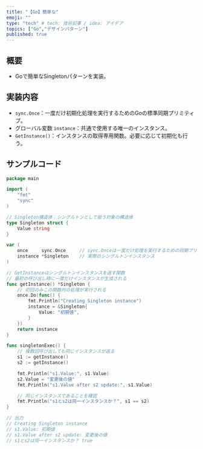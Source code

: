 ```yaml
---
title: "【Go】簡単な"
emoji: ""
type: "tech" # tech: 技術記事 / idea: アイデア
topics: ["Go","デザインパターン"]
published: true
---
```


## 概要

- Goで簡単なSingletonパターンを実装。

## 実装内容

- `sync.Once`：一度だけ初期化処理を実行するためのGoの標準同期プリミティブ。
- グローバル変数 `instance`：共通で使用する唯一のインスタンス。
- `GetInstance()`：インスタンスの取得専用関数。必要に応じて初期化も行う。

## サンプルコード


```go
package main

import (
	"fmt"
	"sync"
)

// Singleton構造体：シングルトンとして扱う対象の構造体
type Singleton struct {
	Value string
}

var (
	once     sync.Once     // sync.Onceは一度だけ処理を実行するための同期プリミティブ
	instance *Singleton    // 実際のシングルトンインスタンス
)

// GetInstanceはシングルトンインスタンスを返す関数
// 最初の呼び出し時に一度だけインスタンスが生成される
func getInstance() *Singleton {
	// 初回のみこの関数内の処理が実行される
	once.Do(func() {
		fmt.Println("Creating Singleton instance")
		instance = &Singleton{
			Value: "初期値",
		}
	})
	return instance
}

func singletonExec() {
	// 複数回呼び出しても同じインスタンスが返る
	s1 := getInstance()
	s2 := getInstance()

	fmt.Println("s1.Value:", s1.Value)
	s2.Value = "変更後の値"
	fmt.Println("s1.Value after s2 update:", s1.Value)

	// 同じインスタンスであることを確認
	fmt.Println("s1とs2は同一インスタンスか？", s1 == s2)
}

// 出力
// Creating Singleton instance
// s1.Value: 初期値
// s1.Value after s2 update: 変更後の値
// s1とs2は同一インスタンスか？ true
```

